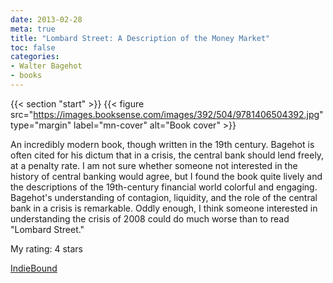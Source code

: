 ```yaml
---
date: 2013-02-28
meta: true
title: "Lombard Street: A Description of the Money Market"
toc: false
categories:
- Walter Bagehot
- books
---
```


{{< section "start" >}}
{{< figure src="https://images.booksense.com/images/392/504/9781406504392.jpg" type="margin" label="mn-cover" alt="Book cover" >}}

An incredibly modern book, though written in the 19th century. Bagehot is often cited for his dictum that in a crisis, the central bank should lend freely, at a penalty rate. I am not sure whether someone not interested in the history of central banking would agree, but I found the book quite lively and the descriptions of the 19th-century financial world colorful and engaging. Bagehot's understanding of contagion, liquidity, and the role of the central bank in a crisis is remarkable. Oddly enough, I think someone interested in understanding the crisis of 2008 could do much worse than to read "Lombard Street."

My rating: 4 stars  

[IndieBound](https://www.indiebound.org/book/9781406504392)
